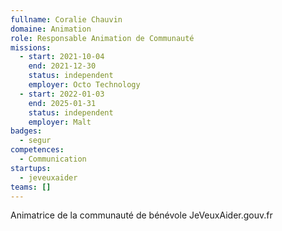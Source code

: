 ```yaml
---
fullname: Coralie Chauvin
domaine: Animation
role: Responsable Animation de Communauté
missions:
  - start: 2021-10-04
    end: 2021-12-30
    status: independent
    employer: Octo Technology
  - start: 2022-01-03
    end: 2025-01-31
    status: independent
    employer: Malt
badges:
  - segur
competences:
  - Communication
startups:
  - jeveuxaider
teams: []
---
```

Animatrice de la communauté de bénévole JeVeuxAider.gouv.fr